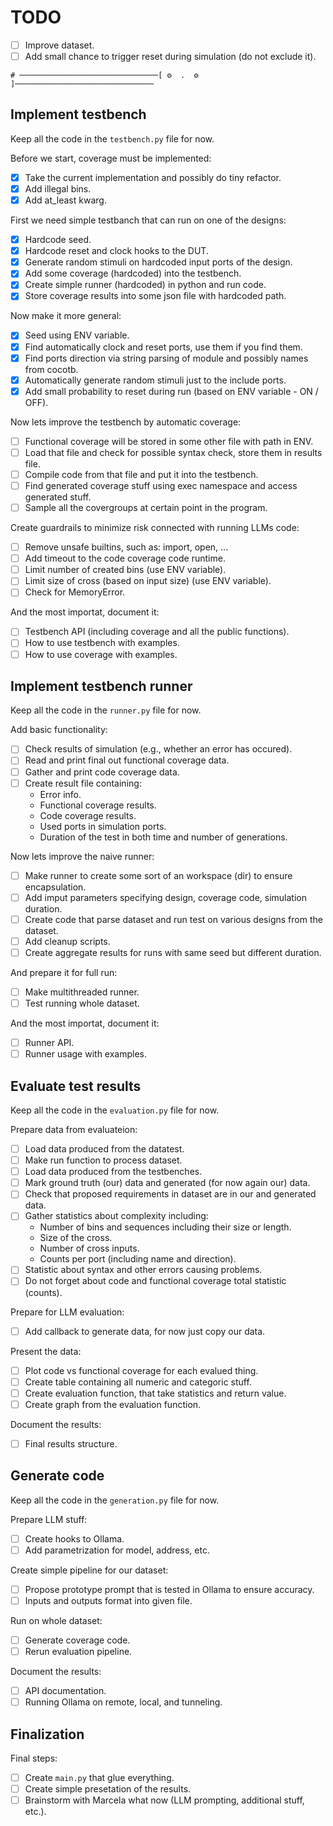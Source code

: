 # TODO
 - [ ] Improve dataset.
 - [ ] Add small chance to trigger reset during simulation (do not exclude it).

```
# ───────────────────────────────[ ⚙️  .  ⚙️ ]───────────────────────────────
```

## Implement testbench
Keep all the code in the `testbench.py` file for now.

Before we start, coverage must be implemented:
 - [x] Take the current implementation and possibly do tiny refactor.
 - [x] Add illegal bins.
 - [x] Add at_least kwarg.

First we need simple testbanch that can run on one of the designs:
 - [x] Hardcode seed.
 - [x] Hardcode reset and clock hooks to the DUT.
 - [x] Generate random stimuli on hardcoded input ports of the design.
 - [x] Add some coverage (hardcoded) into the testbench.
 - [x] Create simple runner (hardcoded) in python and run code.
 - [x] Store coverage results into some json file with hardcoded path.

Now make it more general:
 - [x] Seed using ENV variable.
 - [x] Find automatically clock and reset ports, use them if you find them.
 - [x] Find ports direction via string parsing of module and possibly names from cocotb.
 - [x] Automatically generate random stimuli just to the include ports.
 - [x] Add small probability to reset during run (based on ENV variable - ON / OFF).

Now lets improve the testbench by automatic coverage:
 - [ ] Functional coverage will be stored in some other file with path in ENV.
 - [ ] Load that file and check for possible syntax check, store them in results file.
 - [ ] Compile code from that file and put it into the testbench.
 - [ ] Find generated coverage stuff using exec namespace and access generated stuff.
 - [ ] Sample all the covergroups at certain point in the program.

Create guardrails to minimize risk connected with running LLMs code:
 - [ ] Remove unsafe builtins, such as: import, open, ...
 - [ ] Add timeout to the code coverage code runtime.
 - [ ] Limit number of created bins (use ENV variable).
 - [ ] Limit size of cross (based on input size) (use ENV variable).
 - [ ] Check for MemoryError.

And the most importat, document it:
 - [ ] Testbench API (including coverage and all the public functions).
 - [ ] How to use testbench with examples.
 - [ ] How to use coverage with examples.

## Implement testbench runner
Keep all the code in the `runner.py` file for now.

Add basic functionality:
 - [ ] Check results of simulation (e.g., whether an error has occured).
 - [ ] Read and print final out functional coverage data.
 - [ ] Gather and print code coverage data.
 - [ ] Create result file containing:
   * Error info.
   * Functional coverage results.
   * Code coverage results.
   * Used ports in simulation ports.
   * Duration of the test in both time and number of generations.

Now lets improve the naive runner:
 - [ ] Make runner to create some sort of an workspace (dir) to ensure encapsulation.
 - [ ] Add imput parameters specifying design, coverage code, simulation duration.
 - [ ] Create code that parse dataset and run test on various designs from the dataset.
 - [ ] Add cleanup scripts.
 - [ ] Create aggregate results for runs with same seed but different duration.

And prepare it for full run:
 - [ ] Make multithreaded runner.
 - [ ] Test running whole dataset.

And the most importat, document it:
 - [ ] Runner API.
 - [ ] Runner usage with examples.

## Evaluate test results
Keep all the code in the `evaluation.py` file for now.

Prepare data from evaluateion:
 - [ ] Load data produced from the datatest.
 - [ ] Make run function to process dataset.
 - [ ] Load data produced from the testbenches.
 - [ ] Mark ground truth (our) data and generated (for now again our) data.
 - [ ] Check that proposed requirements in dataset are in our and generated data.
 - [ ] Gather statistics about complexity including:
   * Number of bins and sequences including their size or length.
   * Size of the cross.
   * Number of cross inputs.
   * Counts per port (including name and direction).
 - [ ] Statistic about syntax and other errors causing problems.
 - [ ] Do not forget about code and functional coverage total statistic (counts).

Prepare for LLM evaluation:
 - [ ] Add callback to generate data, for now just copy our data.

Present the data:
 - [ ] Plot code vs functional coverage for each evalued thing.
 - [ ] Create table containing all numeric and categoric stuff.
 - [ ] Create evaluation function, that take statistics and return value.
 - [ ] Create graph from the evaluation function.

Document the results:
 - [ ] Final results structure.

## Generate code
Keep all the code in the `generation.py` file for now.

Prepare LLM stuff:
 - [ ] Create hooks to Ollama.
 - [ ] Add parametrization for model, address, etc.

Create simple pipeline for our dataset:
 - [ ] Propose prototype prompt that is tested in Ollama to ensure accuracy.
 - [ ] Inputs and outputs format into given file.

Run on whole dataset:
 - [ ] Generate coverage code.
 - [ ] Rerun evaluation pipeline.

Document the results:
 - [ ] API documentation.
 - [ ] Running Ollama on remote, local, and tunneling.

## Finalization
Final steps:
 - [ ] Create `main.py` that glue everything.
 - [ ] Create simple presetation of the results.
 - [ ] Brainstorm with Marcela what now (LLM prompting, additional stuff, etc.).
